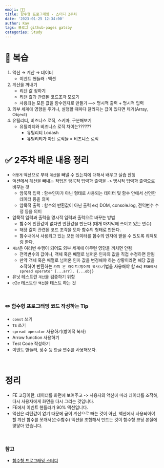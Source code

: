 ```yaml
---
emoji: 👨‍💻
title: 함수형 프로그래밍 - 스터디 2주차
date: '2023-01-25 12:34:00'
author: Kay
tags: 블로그 github-pages gatsby
categories: Study
---
```


# 👋 복습
1. 액션 → 계산 → 데이터
   - 이벤트 핸들러 : 액션
2. 계산을 꺼내기
   - 리턴 값 정하기
   - 리턴 값과 관련된 코드조각 모으기
   - 사용되는 모든 값을 함수인자로 만들기
     —> 명시적 출력 + 명시적 입력
3. 외부 세계에 영향을 주거나, 실행할 때마다 달라지는 값이 있다면 제거(Array, Object)
4. 유틸리티, 비즈니스 로직, 스키마, 구분해보기
   - 유틸리티와 비즈니스 로직 차이는??????
      - 유틸리티 Lodash
      - 유틸리티가 아닌 로직들 = 비즈니스 로직


# ✅ 2주차 배운 내용 정리
- `어떻게` 액션으로 부터 `계산`을 빼낼 수 있는지에 대해서 배우고 실습 진행
- 액션에서 계산을 빼내는 작업은 암묵적 입력과 출력을 -> 명시적 입력과 출력으로 바꾸는 것
  - 암묵적 입력 : 함수인자가 아닌 형태로 사용되는 데이터 및 함수 안에서 선언한 데이터 등을 의미
  - 암묵적 출력 : 함수의 반환값이 아닌 출력 ex) DOM, console.log, 전역변수 수정 등을 의미
- 암묵적 입력과 출력을 명시적 입력과 출력으로 바꾸는 방법
  - 함수에 반환값이 없다면 반환값을 만든다.(대개 마지막에 쓰이고 있는 변수)
  - 해당 값이 관련된 코드 조각을 모아 함수의 형태로 만든다.
  - 함수내에서 사용되고 있는 모든 데이터를 함수의 인자에 받을 수 있도록 리팩토링 한다. 
- `계산`은 여러번 수행이 되어도 외부 세계에 아무런 영향을 끼치면 안됨
  - 전역변수의 값이나, 객체 혹은 배열로 넘어온 인자의 값을 직접 수정하면 안됨
  - 만약 객체 혹은 배열로 넘어온 인자 값을 변경해야 하는 상황이라면 해당 값을 조작하여 반환하는 `카피 온 라이트(방어적 복사)`기법을 사용해야 함 ex) `ES6에서 spread operator [...arr], {...obj}`
- 유닛 테스트란 `계산`을 검증하기 위함
- e2e 테스트란 `액션`을 테스트 하는 것

<br>

### ✏️ 함수형 프로그래밍 코드 작성하는 Tip
- `const` 쓰기
- `TS` 쓰기
- `spread operator` 사용하기(방어적 복사)
- Arrow function 사용하기
- Test Code 작성하기
- 이벤트 핸들러, 상수 등 한글 변수를 사용해보자.

<br/>

# 정리
- FE 코딩이란, 데이터를 화면에 보여주고 -> 사용자의 액션에 따라 데이터를 조작해, 다시 사용자에게 화면을 다시 그리는 것입니다.
- FE에서 이벤트 핸들러가 90% 액션입니다.
- 액션은 리턴값이 없기 때문에 굳이 계산으로 빼는 것이 아닌, 액션에서 사용되어야할 계산 함수를 쪼개서(순수함수) 액션을 조합해서 만드는 것이 함수형 코딩 본질에 맞닿아 있습니다.

<br/>

### 참고
- [함수형 프로그래밍 스터디](https://github.com/FECrash/FunctionalProgramming)

```toc
```
